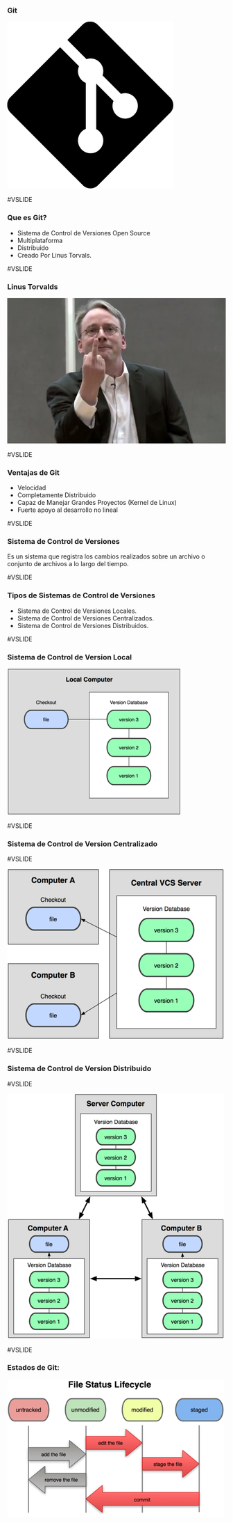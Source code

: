 ### Git

![logo git](assets/images/logo-git.png)


#VSLIDE


### Que es Git?

- Sistema de Control de Versiones Open Source
- Multiplataforma
- Distribuido
- Creado Por Linus Torvals.


#VSLIDE


### Linus Torvalds


![linus torvalds](assets/images/torvaldsnvidia.jpg)

#VSLIDE


### Ventajas de Git

- Velocidad
- Completamente Distribuido
- Capaz de Manejar Grandes Proyectos (Kernel de Linux)
- Fuerte apoyo al desarrollo no lineal

#VSLIDE

### Sistema de Control de Versiones

Es un sistema que registra los cambios realizados sobre
un archivo o conjunto de archivos a lo largo del tiempo.

#VSLIDE

### Tipos de Sistemas de Control de Versiones

- Sistema de Control de Versiones Locales.
- Sistema de Control de Versiones Centralizados.
- Sistema de Control de Versiones Distribuidos.

#VSLIDE

### Sistema de Control de Version Local

![version local](assets/images/version_local.png)

#VSLIDE

### Sistema de Control de Version Centralizado

#VSLIDE

![version centralizado](assets/images/version_centralizado.png)

#VSLIDE

### Sistema de Control de Version Distribuido

#VSLIDE

![version distribuido](assets/images/versiones_distribuidos.png)

#VSLIDE

### Estados de Git:

![lifecycle.png](assets/images/lifecyclefile.png)
